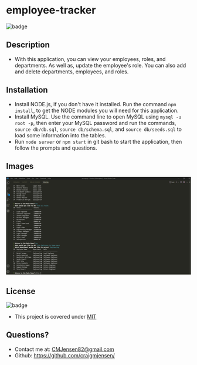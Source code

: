 # employee-tracker

 ![badge](https://img.shields.io/badge/license-MIT-orange)
 
## Description 
 
  * With this application, you can view your employees, roles, and departments.  As well as, update the employee's role.  You can also add and delete departments, employees, and roles.
 
## Installation

  * Install NODE.js, if you don't have it installed.  Run the command `npm install`, to get the NODE modules you will need for this application.
  * Install MySQL.  Use the command line to open MySQL using `mysql -u root -p`, then enter your MySQL password and run the commands, `source db/db.sql`, `source db/schema.sql`, and `source db/seeds.sql` to load some information into the tables.
  * Run `node server` or `npm start` in git bash to start the application, then follow the prompts and questions.

## Images

![NODE image of employee tracker](db/img/employee_tracker_img.png)
 
## License

  ![badge](https://img.shields.io/badge/license-MIT-orange)

  * This project is covered under [MIT](https://choosealicense.com/licenses/mit/)

## Questions?

  * Contact me at: CMJensen82@gmail.com
  * Github: https://github.com/craigmjensen/
